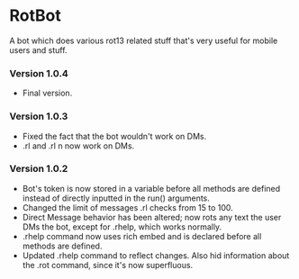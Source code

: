 # RotBot

A bot which does various rot13 related stuff that's very useful for mobile users and stuff.

### Version 1.0.4
* Final version.

### Version 1.0.3
* Fixed the fact that the bot wouldn't work on DMs.
* .rl and .rl n now work on DMs.

### Version 1.0.2
* Bot's token is now stored in a variable before all methods are defined instead of directly inputted in the run() arguments.
* Changed the limit of messages .rl checks from 15 to 100.
* Direct Message behavior has been altered; now rots any text the user DMs the bot, except for .rhelp, which works normally.
* .rhelp command now uses rich embed and is declared before all methods are defined.
* Updated .rhelp command to reflect changes. Also hid information about the .rot command, since it's now superfluous.
